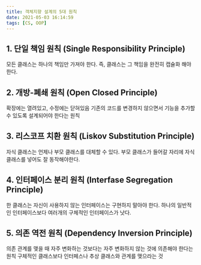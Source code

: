 ```yaml
---
title: 객체지향 설계의 5대 원칙
date: 2021-05-03 16:14:59
tags: [CS, OOP]
---
```


## 1. 단일 책임 원칙 (Single Responsibility Principle)
모든 클래스는 하나의 책임만 가져야 한다. 
즉, 클래스는 그 책임을 완전히 캡슐화 해야한다.

## 2. 개방-폐쇄 원칙 (Open Closed Principle)
확장에는 열려있고, 수정에는 닫혀있음
기존의 코드를 변경하지 않으면서 기능을 추가할 수 있도록 설계되어야 한다는 원칙

## 3. 리스코프 치환 원칙 (Liskov Substitution Principle)
자식 클래스는 언제나 부모 클래스를 대체할 수 있다. 
부모 클래스가 들어갈 자리에 자식 클래스를 넣어도 잘 동작해야한다.

## 4. 인터페이스 분리 원칙 (Interfase Segregation Principle)
한 클래스는 자신이 사용하지 않는 인터페이스는 구현하지 말아야 한다.
하나의 일반적인 인터페이스보다 여러개의 구체적인 인터페이스가 낫다.

## 5. 의존 역전 원칙 (Dependency Inversion Principle)
의존 관계를 맺을 때 자주 변화하는 것보다는 자주 변화하지 않는 것에 의존해야 한다는 원칙
구체적인 클래스보다 인터페스나 추상 클래스와 관계를 맺으라는 것